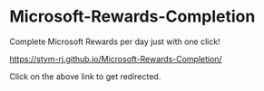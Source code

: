 # Microsoft-Rewards-Completion

Complete Microsoft Rewards per day just with one click!

https://stym-rj.github.io/Microsoft-Rewards-Completion/

Click on the above link to get redirected.
